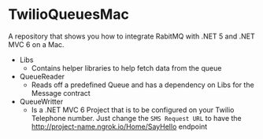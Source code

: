 # TwilioQueuesMac
A repository that shows you how to integrate RabitMQ with .NET 5 and .NET MVC 6 on a Mac.

* Libs
  * Contains helper libraries to help fetch data from the queue
* QueueReader
  * Reads off a predefined Queue and has a dependency on Libs for the Message contract
* QueueWritter
  * Is a .NET MVC 6 Project that is to be configured on your Twilio Telephone number. Just change the `SMS Request URL` to have the http://project-name.ngrok.io/Home/SayHello endpoint
